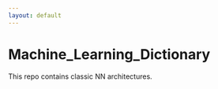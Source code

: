```yaml
---
layout: default
---
```


# Machine_Learning_Dictionary
This repo contains classic NN architectures.
